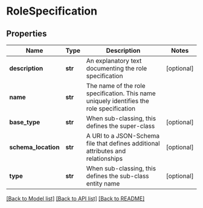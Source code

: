 # RoleSpecification

## Properties
Name | Type | Description | Notes
------------ | ------------- | ------------- | -------------
**description** | **str** | An explanatory text documenting the role specification | [optional] 
**name** | **str** | The name of the role specification. This name uniquely identifies the role specification | 
**base_type** | **str** | When sub-classing, this defines the super-class | [optional] 
**schema_location** | **str** | A URI to a JSON-Schema file that defines additional attributes and relationships | [optional] 
**type** | **str** | When sub-classing, this defines the sub-class entity name | [optional] 

[[Back to Model list]](../README.md#documentation-for-models) [[Back to API list]](../README.md#documentation-for-api-endpoints) [[Back to README]](../README.md)


